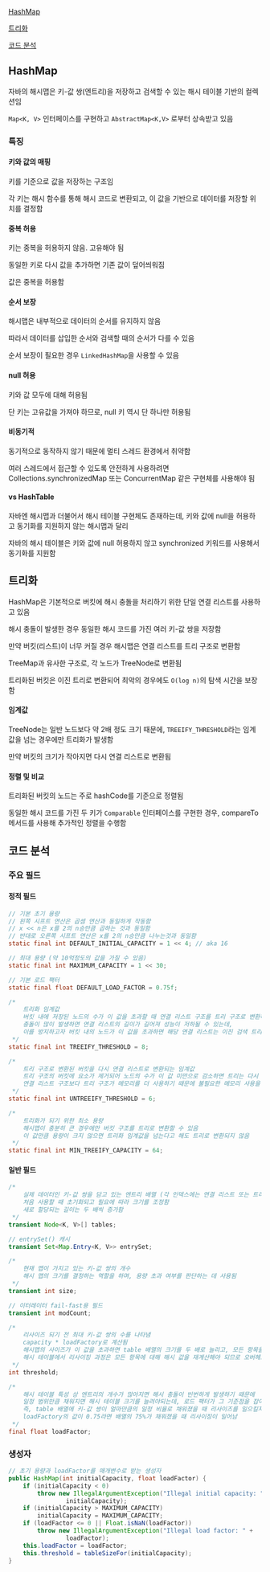 [HashMap](#hashmap)

[트리화](#트리화)

[코드 분석](#코드-분석)

## HashMap

자바의 해시맵은 키-값 쌍(엔트리)을 저장하고 검색할 수 있는 해시 테이블 기반의 컬렉션임

`Map<K, V>` 인터페이스를 구현하고 `AbstractMap<K,V>` 로부터 상속받고 있음

### 특징

#### 키와 값의 매핑

키를 기준으로 값을 저장하는 구조임

각 키는 해시 함수를 통해 해시 코드로 변환되고, 이 값을 기반으로 데이터를 저장할 위치를 결정함

#### 중복 허용

키는 중복을 허용하지 않음. 고유해야 됨

동일한 키로 다시 값을 추가하면 기존 값이 덮어씌워짐

값은 중복을 허용함

#### 순서 보장

해시맵은 내부적으로 데이터의 순서를 유지하지 않음

따라서 데이터를 삽입한 순서와 검색할 때의 순서가 다를 수 있음

순서 보장이 필요한 경우 `LinkedHashMap`을 사용할 수 있음

#### null 허용

키와 값 모두에 대해 허용됨

단 키는 고유값을 가져야 하므로, null 키 역시 단 하나만 허용됨

#### 비동기적

동기적으로 동작하지 않기 때문에 멀티 스레드 환경에서 취약함

여러 스레드에서 접근할 수 있도록 안전하게 사용하려면 Collections.synchronizedMap 또는 ConcurrentMap 같은 구현체를 사용해야 됨

#### vs HashTable

자바엔 해시맵과 더불어서 해시 테이블 구현체도 존재하는데, 키와 값에 null을 허용하고 동기화를 지원하지 않는 해시맵과 달리

자바의 해시 테이블은 키와 값에 null 허용하지 않고 synchronized 키워드를 사용해서 동기화를 지원함

## 트리화

HashMap은 기본적으로 버킷에 해시 충돌을 처리하기 위한 단일 연결 리스트를 사용하고 있음

해시 충돌이 발생한 경우 동일한 해시 코드를 가진 여러 키-값 쌍을 저장함

만약 버킷(리스트)이 너무 커질 경우 해시맵은 연결 리스트를 트리 구조로 변환함

TreeMap과 유사한 구조로, 각 노드가 TreeNode로 변환됨

트리화된 버킷은 이진 트리로 변환되어 최악의 경우에도 `O(log n)`의 탐색 시간을 보장함

#### 임계값

TreeNode는 일반 노드보다 약 2배 정도 크기 때문에, `TREEIFY_THRESHOLD`라는 임계값을 넘는 경우에만 트리화가 발생함

만약 버킷의 크기가 작아지면 다시 연결 리스트로 변환됨

#### 정렬 및 비교

트리화된 버킷의 노드는 주로 hashCode를 기준으로 정렬됨

동일한 해시 코드를 가진 두 키가 `Comparable` 인터페이스를 구현한 경우, compareTo 메서드를 사용해 추가적인 정렬을 수행함

## 코드 분석

### 주요 필드

#### 정적 필드

```java
// 기본 초기 용량
// 왼쪽 시프트 연산은 곱셈 연산과 동일하게 작동함
// x << n은 x를 2의 n승만큼 곱하는 것과 동일함
// 반대로 오른쪽 시프트 연산은 x를 2의 n승만큼 나누는것과 동일함
static final int DEFAULT_INITIAL_CAPACITY = 1 << 4; // aka 16

// 최대 용량 (약 10억정도의 값을 가질 수 있음)
static final int MAXIMUM_CAPACITY = 1 << 30;

// 기본 로드 팩터
static final float DEFAULT_LOAD_FACTOR = 0.75f;

/*
    트리화 임계값
    버킷 내에 저장된 노드의 수가 이 값을 초과할 때 연결 리스트 구조를 트리 구조로 변환하기 위한 임계값임
    충돌이 많이 발생하면 연결 리스트의 길이가 길어져 성능이 저하될 수 있는데, 
    이를 방지하고자 버킷 내의 노드가 이 값을 초과하면 해당 연결 리스트는 이진 검색 트리로 변환함         
 */
static final int TREEIFY_THRESHOLD = 8;

/*
    트리 구조로 변환된 버킷을 다시 연결 리스트로 변환되는 임계값
    트리 구조의 버킷에 요소가 제거되어 노드의 수가 이 값 미만으로 감소하면 트리는 다시 연결 리스트로 변환됨
    연결 리스트 구조보다 트리 구조가 메모리를 더 사용하기 때문에 불필요한 메모리 사용을 줄이기 위함
 */
static final int UNTREEIFY_THRESHOLD = 6;

/*
    트리화가 되기 위한 최소 용량
    해시맵이 충분히 큰 경우에만 버킷 구조를 트리로 변환할 수 있음
    이 값만큼 용량이 크지 않으면 트리화 임계값을 넘는다고 해도 트리로 변환되지 않음
 */
static final int MIN_TREEIFY_CAPACITY = 64;
```

#### 일반 필드

```java
/*
    실제 데이터인 키-값 쌍을 담고 있는 엔트리 배열 (각 인덱스에는 연결 리스트 또는 트리 형태로 노드들이 저장됨)
    처음 사용할 때 초기화되고 필요에 따라 크기를 조정함
    새로 할당되는 길이는 두 배씩 증가함
 */
transient Node<K, V>[] tables;

// entrySet() 캐시
transient Set<Map.Entry<K, V>> entrySet;

/*
    현재 맵이 가지고 있는 키-값 쌍의 개수
    해시 맵의 크기를 결정하는 역할을 하며, 용량 초과 여부를 판단하는 데 사용됨
 */
transient int size;

// 이터레이터 fail-fast용 필드
transient int modCount;

/*
    리사이즈 되기 전 최대 키-값 쌍의 수를 나타냄
    capacity * loadFactory로 계산됨
    해시맵의 사이즈가 이 값을 초과하면 table 배열의 크기를 두 배로 늘리고, 모든 항목을 새로운 배열에 재배치함(리사이징)
    해시 테이블에서 리사이징 과정은 모든 항목에 대해 해시 값을 재계산해야 되므로 오버헤드를 발생시킴
 */
int threshold;

/*
    해시 테이블 특성 상 엔트리의 개수가 많아지면 해시 충돌이 빈번하게 발생하기 때문에
    일정 범위만큼 채워지면 해시 테이블 크기를 늘려야되는데, 로드 팩터가 그 기준점을 잡아줌
    즉, table 배열에 키-값 쌍이 얼마만큼의 일정 비율로 채워졌을 때 리사이즈를 일으킬지 결정함
    loadFactory의 값이 0.75라면 배열의 75%가 채워졌을 때 리사이징이 일어남 
 */
final float loadFactor;
```

### 생성자

```java
// 초기 용량과 loadFactor를 매개변수로 받는 생성자
public HashMap(int initialCapacity, float loadFactor) {
    if (initialCapacity < 0)
        throw new IllegalArgumentException("Illegal initial capacity: " +
                initialCapacity);
    if (initialCapacity > MAXIMUM_CAPACITY)
        initialCapacity = MAXIMUM_CAPACITY;
    if (loadFactor <= 0 || Float.isNaN(loadFactor))
        throw new IllegalArgumentException("Illegal load factor: " +
                loadFactor);
    this.loadFactor = loadFactor;
    this.threshold = tableSizeFor(initialCapacity);
}
```



